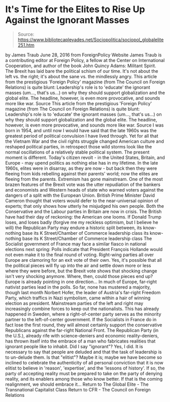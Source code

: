 # It's Time for the Elites to Rise Up Against the Ignorant Masses

> Source: https://www.bibliotecapleyades.net/Sociopolitica/sociopol_globalelite251.htm

by James Traub June 28, 2016
from ForeignPolicy Website
James Traub is a contributing editor at Foreign Policy, a fellow at the Center on International Cooperation, and author of the book
John Quincy Adams: Militant Spirit.
The Brexit
has laid bare the political schism of our time.
It's not about the left vs. the right;
it's about the sane vs. the mindlessly angry.
This article from the prestigious 'Foreign Policy' magazine (from The Council on Foreign Relations) is quite blunt: Leadership's role is to 'educate' the ignorant masses (um..., that's us...) on why they should support globalization and the global elite. The headline, however, is even more provocative, and sounds more like war. Source
This article from the prestigious 'Foreign Policy' magazine (from The Council on Foreign Relations) is quite blunt:
Leadership's role is to 'educate' the ignorant masses (um..., that's us...) on why they should support globalization and the global elite.
The headline, however, is even more provocative, and sounds more like war.
Source
I was born in 1954, and until now I would have said that the late 1960s was the greatest period of political convulsion I have lived through.
Yet for all that the Vietnam War and the civil rights struggle changed American culture and reshaped political parties, in retrospect those wild storms look like the normal oscillations of a relatively stable political system.
The present moment is different. Today's citizen revolt - in the United States, Britain, and Europe - may upend politics as nothing else has in my lifetime.
In the late 1960s, elites were in disarray, as they are now - but back then they were fleeing from kids rebelling against their parents' world; now the elites are fleeing from the parents. Extremism has gone mainstream.
One of the most brazen features of the Brexit vote was the utter repudiation of the bankers and economists and Western heads of state who warned voters against the dangers of a split with the European Union.
British Prime Minister David Cameron thought that voters would defer to the near-universal opinion of experts; that only shows how utterly he misjudged his own people.
Both the Conservative and the Labour parties in Britain are now in crisis.
The British have had their day of reckoning:
the American one looms.
If Donald Trump loses, and loses badly (forgive me my reckless optimism, but I believe he will) the Republican Party may endure a historic split between,
its know-nothing base its K Street/Chamber of Commerce leadership class
its know-nothing base
its K Street/Chamber of Commerce leadership class
The Socialist government of France may face a similar fiasco in national elections next spring:
Polls indicate that President François Hollande would not even make it to the final round of voting.
Right-wing parties all over Europe are clamoring for an exit vote of their own.
Yes, it's possible that all the political pieces will fly up into the air and settle down more or less where they were before, but the Brexit vote shows that shocking change isn't very shocking anymore.
Where, then, could those pieces end up? Europe is already pointing in one direction...
In much of Europe, far-right nativist parties lead in the polls. So far, none has mustered a majority, though last month Norbert Hofer, the leader of Austria's far-right Freedom Party, which traffics in Nazi symbolism, came within a hair of winning election as president.
Mainstream parties of the left and right may increasingly combine forces to keep out the nationalists. This has already happened in Sweden, where a right-of-center party serves as the minority partner to the left-of-center government.
If the Socialists in France do in fact lose the first round, they will almost certainly support the conservative Republicans against the far-right National Front.
The Republican Party (in the U.S.), already rife with science-deniers and economic reality-deniers, has thrown itself into the embrace of a man who fabricates realities that ignorant people like to inhabit.
Did I say "ignorant"? Yes, I did. It is necessary to say that people are deluded and that the task of leadership is to un-delude them.
Is that "elitist"? Maybe it is; maybe we have become so inclined to celebrate the authenticity of all personal conviction that it is now elitist to believe in 'reason', 'expertise', and the 'lessons of history'.
If so, the party of accepting reality must be prepared to take on the party of denying reality, and its enablers among those who know better.
If that is the coming realignment, we should embrace it...
Return to The Global Elite - The Transnational Capitalist Class
Return to CFR - The Council on Foreign Relations
